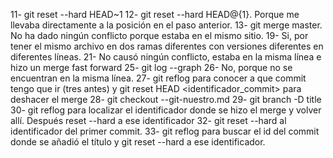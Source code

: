 11- git reset --hard HEAD~1
12- git reset --hard HEAD@{1}. Porque me llevaba directamente a la posición en el paso anterior.
13- git merge master. No ha dado ningún conflicto porque estaba en el mismo sitio.
19- Si, por tener el mismo archivo en dos ramas diferentes con versiones diferentes en diferentes líneas.
21- No causó ningún conflicto, estaba en la misma línea e hizo un merge fast forward
25- git log --graph
26- No, porque no se encuentran en la misma línea.
27- git reflog para conocer a que commit tengo que ir (tres antes) y git reset HEAD <identificador_commit> para deshacer el merge
28- git checkout --git-nuestro.md
29- git branch -D title
30- git reflog para localizar el identificador donde se hizo el merge y volver allí. Después reset --hard a ese identificador
32- git reset --hard al identificador del primer commit.
33- git reflog para buscar el id del commit donde se añadió el título y git reset --hard a ese identificador.
